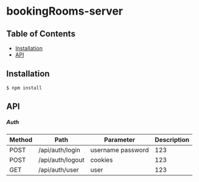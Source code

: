 # bookingRooms-server

## Table of Contents

- [Installation](#installation)
- [API](#aPI)

## Installation

```
$ npm install
```

## API

##### Auth

| Method      | Path        | Parameter   | Description |
| ----------- | ----------- | ----------- | ---------------------- |
| POST        | /api/auth/login  | username password | 123         |
| POST        | /api/auth/logout | cookies           | 123         |
| GET         | /api/auth/user   | user              | 123         |
